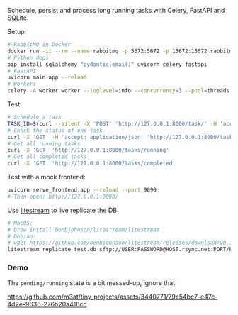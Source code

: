 Schedule, persist and process long running tasks with Celery, FastAPI and SQLite.


Setup:
```bash
# RabbitMQ in Docker
docker run -it --rm --name rabbitmq -p 5672:5672 -p 15672:15672 rabbitmq:3.13-management
# Python deps
pip install sqlalchemy "pydantic[email]" uvicorn celery fastapi
# FastAPI
uvicorn main:app --reload
# Workers
celery -A worker worker --loglevel=info --concurrency=3 --pool=threads --purge
```

Test:
```bash
# Schedule a task
TASK_ID=$(curl --silent -X 'POST' 'http://127.0.0.1:8000/task/' -H 'accept: application/json' -H 'Content-Type: application/json' -d '{ "name": "TestTask", "value": 123.45 }' | jq '.task_id')
# Check the status of one task
curl -X 'GET' -H 'accept: application/json' "http://127.0.0.1:8000/task/$TASK_ID"
# Get all running tasks
curl -X 'GET' 'http://127.0.0.1:8000/tasks/running'
# Get all completed tasks
curl -X 'GET' 'http://127.0.0.1:8000/tasks/completed'
```

Test with a mock frontend:
```bash
uvicorn serve_frontend:app --reload --port 9090
# Then open: http://127.0.0.1:9090/
```

Use [litestream](https://litestream.io/getting-started/) to live replicate the DB:
```bash
# MacOS:
# brew install benbjohnson/litestream/litestream
# Debian:
# wget https://github.com/benbjohnson/litestream/releases/download/v0.3.13/litestream-v0.3.13-linux-amd64.deb && sudo dpkg -i litestream-v0.3.13-linux-amd64.deb
litestream replicate test.db sftp://USER:PASSWORD@HOST.rsync.net:PORT/PATH
```

### Demo

The `pending/running` state is a bit messed-up, ignore that

https://github.com/m3at/tiny_projects/assets/3440771/79c54bc7-e47c-4d2e-9636-276b20a416cc

